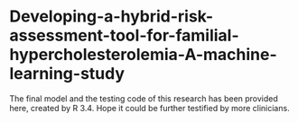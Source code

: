 # Developing-a-hybrid-risk-assessment-tool-for-familial-hypercholesterolemia-A-machine-learning-study
The final model and the testing code of this research has been provided here, created by R 3.4. Hope it could be further testified by more clinicians.
